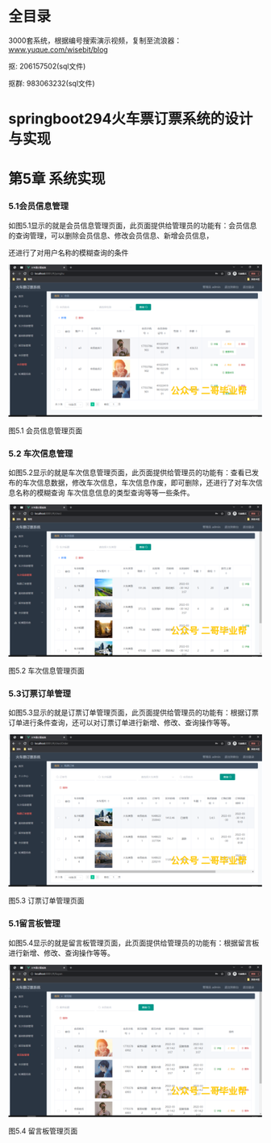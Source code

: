 # 全目录

3000套系统，根据编号搜索演示视频，复制至流浪器：www.yuque.com/wisebit/blog


<p>抠: 206157502(sql文件)</p>
<p>抠群: 983063232(sql文件)</p>


# springboot294火车票订票系统的设计与实现
# 第5章 系统实现
### 5.1会员信息管理
如图5.1显示的就是会员信息管理页面，此页面提供给管理员的功能有：会员信息的查询管理，可以删除会员信息、修改会员信息、新增会员信息，

还进行了对用户名称的模糊查询的条件

![](/md/blog.011.png)

图5.1 会员信息管理页面
### 5.2 车次信息管理
如图5.2显示的就是车次信息管理页面，此页面提供给管理员的功能有：查看已发布的车次信息数据，修改车次信息，车次信息作废，即可删除，还进行了对车次信息名称的模糊查询 车次信息信息的类型查询等等一些条件。

![](/md/blog.012.png)



图5.2 车次信息管理页面
### 5.3订票订单管理
如图5.3显示的就是订票订单管理页面，此页面提供给管理员的功能有：根据订票订单进行条件查询，还可以对订票订单进行新增、修改、查询操作等等。

![](/md/blog.013.png)



图5.3 订票订单管理页面
### 5.1留言板管理
如图5.4显示的就是留言板管理页面，此页面提供给管理员的功能有：根据留言板进行新增、修改、查询操作等等。

![](/md/blog.014.png)


图5.4 留言板管理页面



